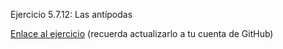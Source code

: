 Ejercicio 5.7.12: Las antípodas

<a href="http://dpayo.github.io/X-Nav-5.7.12-Antipodas/geo.html ">Enlace al ejercicio</a> (recuerda actualizarlo a tu cuenta de GitHub)
